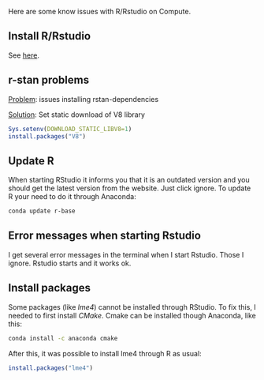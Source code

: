 Here are some know issues with R/Rstudio on Compute.

## Install R/Rstudio
See [here](https://github.com/natmegsweden/NatMEG_Wiki/wiki/Guide-for-setting-up-R-and-RStudio-on-Compute).
 
## r-stan problems
<u>Problem</u>: issues installing rstan-dependencies

<u>Solution</u>: Set static download of V8 library

````r
Sys.setenv(DOWNLOAD_STATIC_LIBV8=1)
install.packages("V8")
````

## Update R
When starting RStudio it informs you that it is an outdated version and you should get the latest version from the website. Just click ignore. To update R your need to do it through Anaconda:

````bash
conda update r-base
````

## Error messages when starting Rstudio
I get several error messages in the terminal when I start Rstudio. Those I ignore. Rstudio starts and it works ok.

## Install packages
Some packages (like _lme4_) cannot be installed through RStudio. To fix this, I needed to first install _CMake_. Cmake can be installed though Anaconda, like this:

````Bash
conda install -c anaconda cmake 
````
After this, it was possible to install lme4 through R as usual:

````r
install.packages("lme4")
````
